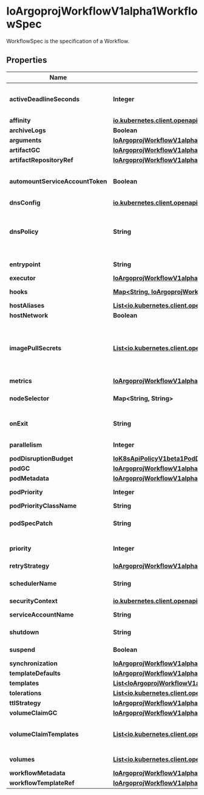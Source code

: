 

# IoArgoprojWorkflowV1alpha1WorkflowSpec

WorkflowSpec is the specification of a Workflow.

## Properties

Name | Type | Description | Notes
------------ | ------------- | ------------- | -------------
**activeDeadlineSeconds** | **Integer** | Optional duration in seconds relative to the workflow start time which the workflow is allowed to run before the controller terminates the io.argoproj.workflow.v1alpha1. A value of zero is used to terminate a Running workflow |  [optional]
**affinity** | [**io.kubernetes.client.openapi.models.V1Affinity**](io.kubernetes.client.openapi.models.V1Affinity.md) |  |  [optional]
**archiveLogs** | **Boolean** | ArchiveLogs indicates if the container logs should be archived |  [optional]
**arguments** | [**IoArgoprojWorkflowV1alpha1Arguments**](IoArgoprojWorkflowV1alpha1Arguments.md) |  |  [optional]
**artifactGC** | [**IoArgoprojWorkflowV1alpha1ArtifactGC**](IoArgoprojWorkflowV1alpha1ArtifactGC.md) |  |  [optional]
**artifactRepositoryRef** | [**IoArgoprojWorkflowV1alpha1ArtifactRepositoryRef**](IoArgoprojWorkflowV1alpha1ArtifactRepositoryRef.md) |  |  [optional]
**automountServiceAccountToken** | **Boolean** | AutomountServiceAccountToken indicates whether a service account token should be automatically mounted in pods. ServiceAccountName of ExecutorConfig must be specified if this value is false. |  [optional]
**dnsConfig** | [**io.kubernetes.client.openapi.models.V1PodDNSConfig**](io.kubernetes.client.openapi.models.V1PodDNSConfig.md) |  |  [optional]
**dnsPolicy** | **String** | Set DNS policy for the pod. Defaults to \&quot;ClusterFirst\&quot;. Valid values are &#39;ClusterFirstWithHostNet&#39;, &#39;ClusterFirst&#39;, &#39;Default&#39; or &#39;None&#39;. DNS parameters given in DNSConfig will be merged with the policy selected with DNSPolicy. To have DNS options set along with hostNetwork, you have to specify DNS policy explicitly to &#39;ClusterFirstWithHostNet&#39;. |  [optional]
**entrypoint** | **String** | Entrypoint is a template reference to the starting point of the io.argoproj.workflow.v1alpha1. |  [optional]
**executor** | [**IoArgoprojWorkflowV1alpha1ExecutorConfig**](IoArgoprojWorkflowV1alpha1ExecutorConfig.md) |  |  [optional]
**hooks** | [**Map&lt;String, IoArgoprojWorkflowV1alpha1LifecycleHook&gt;**](IoArgoprojWorkflowV1alpha1LifecycleHook.md) | Hooks holds the lifecycle hook which is invoked at lifecycle of step, irrespective of the success, failure, or error status of the primary step |  [optional]
**hostAliases** | [**List&lt;io.kubernetes.client.openapi.models.V1HostAlias&gt;**](io.kubernetes.client.openapi.models.V1HostAlias.md) |  |  [optional]
**hostNetwork** | **Boolean** | Host networking requested for this workflow pod. Default to false. |  [optional]
**imagePullSecrets** | [**List&lt;io.kubernetes.client.openapi.models.V1LocalObjectReference&gt;**](io.kubernetes.client.openapi.models.V1LocalObjectReference.md) | ImagePullSecrets is a list of references to secrets in the same namespace to use for pulling any images in pods that reference this ServiceAccount. ImagePullSecrets are distinct from Secrets because Secrets can be mounted in the pod, but ImagePullSecrets are only accessed by the kubelet. More info: https://kubernetes.io/docs/concepts/containers/images/#specifying-imagepullsecrets-on-a-pod |  [optional]
**metrics** | [**IoArgoprojWorkflowV1alpha1Metrics**](IoArgoprojWorkflowV1alpha1Metrics.md) |  |  [optional]
**nodeSelector** | **Map&lt;String, String&gt;** | NodeSelector is a selector which will result in all pods of the workflow to be scheduled on the selected node(s). This is able to be overridden by a nodeSelector specified in the template. |  [optional]
**onExit** | **String** | OnExit is a template reference which is invoked at the end of the workflow, irrespective of the success, failure, or error of the primary io.argoproj.workflow.v1alpha1. |  [optional]
**parallelism** | **Integer** | Parallelism limits the max total parallel pods that can execute at the same time in a workflow |  [optional]
**podDisruptionBudget** | [**IoK8sApiPolicyV1beta1PodDisruptionBudgetSpec**](IoK8sApiPolicyV1beta1PodDisruptionBudgetSpec.md) |  |  [optional]
**podGC** | [**IoArgoprojWorkflowV1alpha1PodGC**](IoArgoprojWorkflowV1alpha1PodGC.md) |  |  [optional]
**podMetadata** | [**IoArgoprojWorkflowV1alpha1Metadata**](IoArgoprojWorkflowV1alpha1Metadata.md) |  |  [optional]
**podPriority** | **Integer** | Priority to apply to workflow pods. DEPRECATED: Use PodPriorityClassName instead. |  [optional]
**podPriorityClassName** | **String** | PriorityClassName to apply to workflow pods. |  [optional]
**podSpecPatch** | **String** | PodSpecPatch holds strategic merge patch to apply against the pod spec. Allows parameterization of container fields which are not strings (e.g. resource limits). |  [optional]
**priority** | **Integer** | Priority is used if controller is configured to process limited number of workflows in parallel. Workflows with higher priority are processed first. |  [optional]
**retryStrategy** | [**IoArgoprojWorkflowV1alpha1RetryStrategy**](IoArgoprojWorkflowV1alpha1RetryStrategy.md) |  |  [optional]
**schedulerName** | **String** | Set scheduler name for all pods. Will be overridden if container/script template&#39;s scheduler name is set. Default scheduler will be used if neither specified. |  [optional]
**securityContext** | [**io.kubernetes.client.openapi.models.V1PodSecurityContext**](io.kubernetes.client.openapi.models.V1PodSecurityContext.md) |  |  [optional]
**serviceAccountName** | **String** | ServiceAccountName is the name of the ServiceAccount to run all pods of the workflow as. |  [optional]
**shutdown** | **String** | Shutdown will shutdown the workflow according to its ShutdownStrategy |  [optional]
**suspend** | **Boolean** | Suspend will suspend the workflow and prevent execution of any future steps in the workflow |  [optional]
**synchronization** | [**IoArgoprojWorkflowV1alpha1Synchronization**](IoArgoprojWorkflowV1alpha1Synchronization.md) |  |  [optional]
**templateDefaults** | [**IoArgoprojWorkflowV1alpha1Template**](IoArgoprojWorkflowV1alpha1Template.md) |  |  [optional]
**templates** | [**List&lt;IoArgoprojWorkflowV1alpha1Template&gt;**](IoArgoprojWorkflowV1alpha1Template.md) | Templates is a list of workflow templates used in a workflow |  [optional]
**tolerations** | [**List&lt;io.kubernetes.client.openapi.models.V1Toleration&gt;**](io.kubernetes.client.openapi.models.V1Toleration.md) | Tolerations to apply to workflow pods. |  [optional]
**ttlStrategy** | [**IoArgoprojWorkflowV1alpha1TTLStrategy**](IoArgoprojWorkflowV1alpha1TTLStrategy.md) |  |  [optional]
**volumeClaimGC** | [**IoArgoprojWorkflowV1alpha1VolumeClaimGC**](IoArgoprojWorkflowV1alpha1VolumeClaimGC.md) |  |  [optional]
**volumeClaimTemplates** | [**List&lt;io.kubernetes.client.openapi.models.V1PersistentVolumeClaim&gt;**](io.kubernetes.client.openapi.models.V1PersistentVolumeClaim.md) | VolumeClaimTemplates is a list of claims that containers are allowed to reference. The Workflow controller will create the claims at the beginning of the workflow and delete the claims upon completion of the workflow |  [optional]
**volumes** | [**List&lt;io.kubernetes.client.openapi.models.V1Volume&gt;**](io.kubernetes.client.openapi.models.V1Volume.md) | Volumes is a list of volumes that can be mounted by containers in a io.argoproj.workflow.v1alpha1. |  [optional]
**workflowMetadata** | [**IoArgoprojWorkflowV1alpha1WorkflowMetadata**](IoArgoprojWorkflowV1alpha1WorkflowMetadata.md) |  |  [optional]
**workflowTemplateRef** | [**IoArgoprojWorkflowV1alpha1WorkflowTemplateRef**](IoArgoprojWorkflowV1alpha1WorkflowTemplateRef.md) |  |  [optional]



